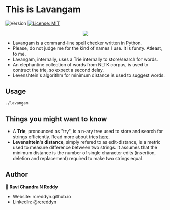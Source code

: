 <h1>This is Lavangam</h1>
<p>
  <img alt="Version" src="https://img.shields.io/badge/version-1.0-blue.svg?cacheSeconds=2592000" />
  <a href="https://github.com/RCReddyN/lavangam/blob/master/LICENSE" target="_blank">
    <img alt="License: MIT" src="https://img.shields.io/badge/License-MIT-yellow.svg" />
  </a>
</p>
<div align="center">
<img src="./img/running.gif">
</div>
<ul>
<li> Lavangam is a command-line spell checker written in Python.
<li> Please, do not judge me for the kind of names I use. It is funny. Atleast, to me.
<li> Lavangam, internally, uses a Trie internally to store/search for words.
<li> An elephantine collection of words from NLTK corpus, is used to contruct the trie, so expect a second delay.
<li> Levenshtein's algorithm for minimum distance is used to suggest words.
</ul>

## Usage

```sh
./lavangam
```

## Things you might want to know
<ul>
<li>A <b>Trie</b>, pronounced as "try", is a n-ary tree used to store and search for strings efficiently. Read more about tries <a href= "https://en.wikipedia.org/wiki/Trie#Algorithms">here</a>.
<li><b>Levenshtein's distance</b>, simply refered to as edit-distance, is a metric used to measure difference between two strings. It assumes that the minimum distance is the number of single character edits (insertion, deletion and replacement) required to make two strings equal.
</ul>

## Author

👤 **Ravi Chandra N Reddy**
* Website: rcreddyn.github.io
* LinkedIn: [@rcreddyn](https://linkedin.com/in/rcreddyn)
